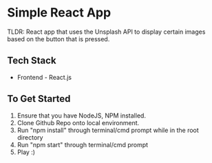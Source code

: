 # Simple React App
TLDR: React app that uses the Unsplash API to display certain images based on the button that is pressed.

## Tech Stack 
* Frontend - React.js

## To Get Started 
1. Ensure that you have NodeJS, NPM installed.
2. Clone Github Repo onto local environment.
3. Run "npm install" through terminal/cmd prompt while in the root directory
4. Run "npm start" through terminal/cmd prompt
5. Play :)


